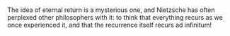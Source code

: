 ###
The idea of eternal return is a mysterious one, and Nietzsche has often perplexed other philosophers with it: to think that everything recurs as we once experienced it, and that the recurrence itself recurs ad infinitum!

